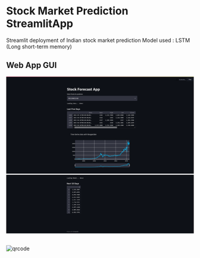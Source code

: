 # Stock Market Prediction StreamlitApp

Streamlit deployment of Indian stock market prediction 
Model used : LSTM (Long short-term memory)

## Web App GUI
<span style="display:block;text-align:center">![](images/home1.png)</span>
<span style="display:block;text-align:center">![](images/home2.png)</span>

##


 <img src="images/qrcode.png" alt="qrcode" width="175" height="175" />
